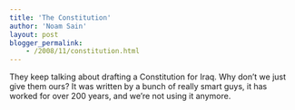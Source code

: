 ```yaml
---
title: 'The Constitution'
author: 'Noam Sain'
layout: post
blogger_permalink:
    - /2008/11/constitution.html
---
```


They keep talking about drafting a Constitution for Iraq. Why don’t we just give them ours? It was written by a bunch of really smart guys, it has worked for over 200 years, and we’re not using it anymore.